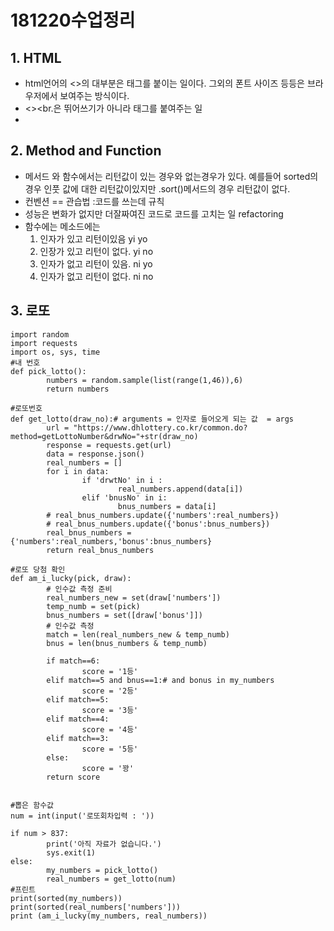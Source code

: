 # 181220수업정리

## 1. HTML

* html언어의 <>의 대부분은 태그를 붙이는 일이다. 그외의 폰트 사이즈 등등은 브라우저에서 보여주는 방식이다.
* <><br.은 뛰어쓰기가 아니라 태그를 붙여주는 일
* 
## 2. Method and Function
* 메서드 와 함수에서는 리턴값이 있는 경우와 없는경우가 있다. 예를들어 sorted의 경우 인풋 값에 대한 리턴값이있지만 .sort()메서드의 경우 리턴값이 없다.
* 컨벤션 == 관습법 :코드를 쓰는데 규칙
* 성능은 변화가 없지만 더잘짜여진 코드로 코드를 고치는 일 refactoring
* 함수에는 메소드에는 
    1. 인자가 있고 리턴이있음  yi yo
    2. 인장가 있고 리턴이 없다. yi no
    3. 인자가 없고 리턴이 있음.  ni yo
    4. 인자가 없고 리턴이 없다.  ni no

## 3. 로또

````
import random
import requests
import os, sys, time
#내 번호
def pick_lotto():
        numbers = random.sample(list(range(1,46)),6)
        return numbers

#로또번호
def get_lotto(draw_no):# arguments = 인자로 들어오게 되는 값  = args
        url = "https://www.dhlottery.co.kr/common.do?method=getLottoNumber&drwNo="+str(draw_no)
        response = requests.get(url)
        data = response.json()
        real_numbers = []
        for i in data:
                if 'drwtNo' in i :
                        real_numbers.append(data[i])
                elif 'bnusNo' in i:
                        bnus_numbers = data[i]
        # real_bnus_numbers.update({'numbers':real_numbers})
        # real_bnus_numbers.update({'bonus':bnus_numbers})
        real_bnus_numbers = {'numbers':real_numbers,'bonus':bnus_numbers}
        return real_bnus_numbers

#로또 당첨 확인
def am_i_lucky(pick, draw):
        # 인수값 측정 준비
        real_numbers_new = set(draw['numbers'])
        temp_numb = set(pick)
        bnus_numbers = set([draw['bonus']])
        # 인수값 측정
        match = len(real_numbers_new & temp_numb)
        bnus = len(bnus_numbers & temp_numb)

        if match==6:
                score = '1등'
        elif match==5 and bnus==1:# and bonus in my_numbers
                score = '2등'
        elif match==5:
                score = '3등'
        elif match==4:
                score = '4등'
        elif match==3:
                score = '5등'
        else:
                score = '꽝'
        return score


#뽑은 함수값
num = int(input('로또회차입력 : '))

if num > 837:
        print('아직 자료가 없습니다.')
        sys.exit(1)
else:
        my_numbers = pick_lotto()
        real_numbers = get_lotto(num)
#프린트 
print(sorted(my_numbers))
print(sorted(real_numbers['numbers']))
print (am_i_lucky(my_numbers, real_numbers))

````
##

